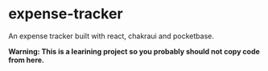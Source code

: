 # expense-tracker
An expense tracker built with react, chakraui and pocketbase.


**Warning: This is a learining project so you probably should not copy code from here.**
